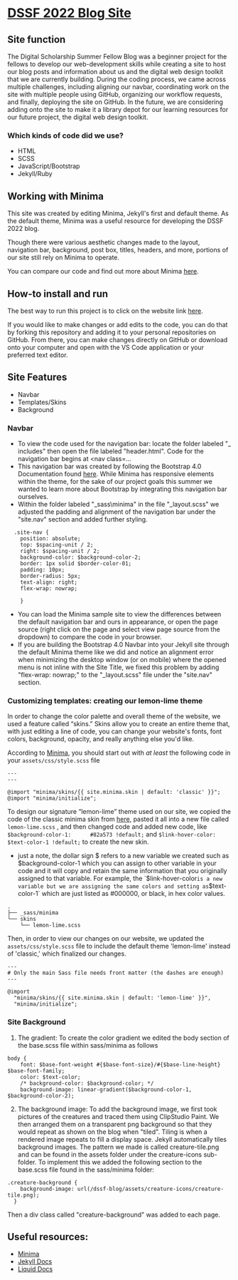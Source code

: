 # [DSSF 2022 Blog Site](https://cboucher01.github.io/dssf-blog/)

## Site function

The Digital Scholarship Summer Fellow Blog was a beginner project for the fellows to develop our web-development skills while creating a site to host our blog posts and information about us and the digital web design toolkit that we are currently building. During the coding process, we came across multiple challenges, including aligning our navbar, coordinating work on the site with multiple people using GitHub, organizing our workflow requests, and finally, deploying the site on GitHub. In the future, we are considering adding onto the site to make it a library depot for our learning resources for our future project, the digital web design toolkit. 

### Which kinds of code did we use?
- HTML
- SCSS
- JavaScript/Bootstrap
- Jekyll/Ruby

## Working with Minima
This site was created by editing Minima, Jekyll's first and default theme. As the default theme, Minima was a useful resource for developing the DSSF 2022 blog.

Though there were various aesthetic changes made to the layout, navigation bar, background, post box, titles, headers, and more, portions of our site still rely on Minima to operate.

You can compare our code and find out more about Minima [here](https://github.com/jekyll/minima).

## How-to install and run
The best way to run this project is to click on the website link [here](https://cboucher01.github.io/dssf-blog/).

If you would like to make changes or add edits to the code, you can do that by forking this repository and adding it to your personal repositories on GitHub. From there, you can make changes directly on GitHub or download onto your computer and open with the VS Code application or your preferred text editor. 

## Site Features
- Navbar
- Templates/Skins
- Background

### Navbar
- To view the code used for the navigation bar: locate the folder labeled "_ includes" then open the file labeled "header.html". Code for the navigation bar begins at <nav class=...
- This navigation bar was created by following the Bootstrap 4.0 Documentation found [here](https://getbootstrap.com/docs/4.0/components/navbar/). While Minima has responsive elements within the theme, for the sake of our project goals this summer we wanted to learn more about Bootstrap by integrating this navigation bar ourselves.
- Within the folder labeled "_sass\minima" in the file "_layout.scss" we adjusted the padding and alignment of the navigation bar under the "site.nav" section and added further styling.
```
  .site-nav {
    position: absolute;
    top: $spacing-unit / 2;
    right: $spacing-unit / 2;
    background-color: $background-color-2;
    border: 1px solid $border-color-01;
    padding: 10px;
    border-radius: 5px;
    text-align: right;
    flex-wrap: nowrap;
  
    }
```
- You can load the Minima sample site to view the differences between the default navigation bar and ours in appearance, or open the page source (right click on the page and select view page source from the dropdown) to compare the code in your browser.
- If you are building the Bootstrap 4.0 Navbar into your Jekyll site through the default Minima theme like we did and notice an alignment error when minimizing the desktop window (or on mobile) where the opened menu is not inline with the Site Title, we fixed this problem by adding "flex-wrap: nowrap;" to the "_layout.scss" file under the "site.nav" section. 

### Customizing templates: creating our lemon-lime theme
In order to change the color palette and overall theme of the website, we used a feature called “skins.” Skins allow you to create an entire theme that, with just editing a line of code, you can change your website's fonts, font colors, background, opacity, and really anything else you'd like. 

According to [Minima](https://github.com/jekyll/minima), you should start out with *at least* the following code in your `assets/css/style.scss` file
```
---
---

@import "minima/skins/{{ site.minima.skin | default: 'classic' }}";
@import "minima/initialize";
```

To design our signature “lemon-lime” theme used on our site, we copied the code of the classic minima skin from [here](https://github.com/jekyll/minima/tree/master/_sass/minima/skins), pasted it all into a new file called `lemon-lime.scss` , and then changed code and added new code, like `$background-color-1:      #82a573 !default;` and `$link-hover-color:      $text-color-1 !default;` to create the new skin.
- just a note, the dollar sign $ refers to a new variable we created such as $background-color-1 which you can assign to other variable in your code and it will copy and retain the same information that you originally assigned to that variable. For example, the `$link-hover-color` is a new variable but we are assigning the same colors and setting as `$text-color-1` which are just listed as #000000, or black, in hex color values. 

```
.
├── _sass/minima
└── skins
    └── lemon-lime.scss
```

Then, in order to view our changes on our website, we updated the `assets/css/style.scss` file to include the default theme 'lemon-lime' instead of 'classic,' which finalized our changes. 

```
---
# Only the main Sass file needs front matter (the dashes are enough)
---

@import
  "minima/skins/{{ site.minima.skin | default: 'lemon-lime' }}",
  "minima/initialize";
```

### Site Background
1. The gradient: To create the color gradient we edited the body section of the base.scss file within sass/minima as follows
```
body {
    font: $base-font-weight #{$base-font-size}/#{$base-line-height} $base-font-family;
    color: $text-color;
    /* background-color: $background-color; */
    background-image: linear-gradient($background-color-1, $background-color-2);
``` 

2. The background image: To add the background image, we first took pictures of the creatures and traced them using ClipStudio Paint. We then arranged them on a transparent png background so that they would repeat as shown on the blog when "tiled". Tiling is when a rendered image repeats to fill a display space. Jekyll automatically tiles background images. The pattern we made is called creature-tile.png and can be found in the assets folder under the creature-icons sub-folder. To implement this we added the following section to the base.scss file found in the sass/minima folder:
```
.creature-background {
    background-image: url(/dssf-blog/assets/creature-icons/creature-tile.png);
  }
```
Then a div class called "creature-background" was added to each page.

## Useful resources:
- [Minima](https://github.com/jekyll/minima)
- [Jekyll Docs](https://jekyllrb.com/docs/)
- [Liquid Docs](https://shopify.github.io/liquid/)
